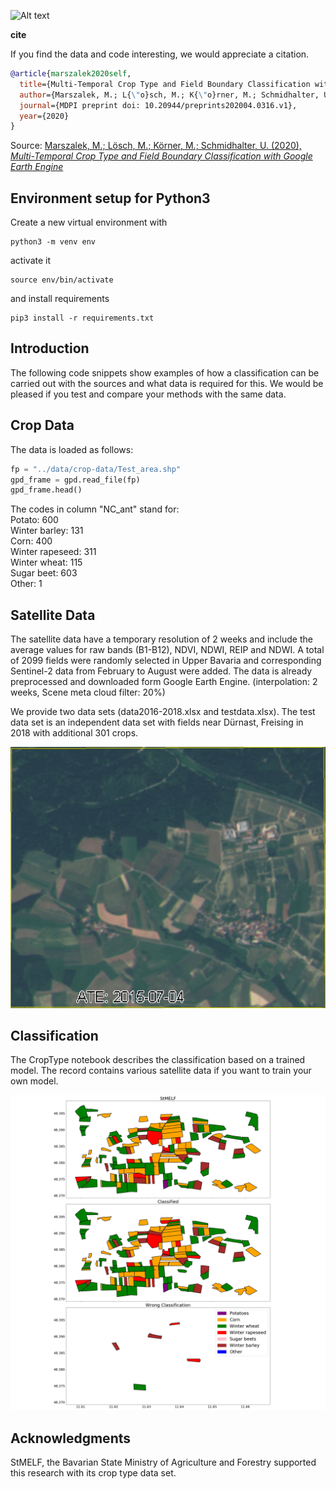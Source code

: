 ![Alt text](https://github.com/TUM-CPN/CropTypes/blob/master/docs/abstract.png "Title")

**cite**

If you find the data and code interesting, we would appreciate a citation.

```bibtex
@article{marszalek2020self,
  title={Multi-Temporal Crop Type and Field Boundary Classification with Google Earth Engine},
  author={Marszalek, M.; L{\"o}sch, M.; K{\"o}rner, M.; Schmidhalter, U.},
  journal={MDPI preprint doi: 10.20944/preprints202004.0316.v1},
  year={2020}
}
```

Source:
[Marszalek, M.; Lösch, M.; Körner, M.; Schmidhalter, U. (2020), *Multi-Temporal Crop Type and Field Boundary Classification with Google Earth Engine*](https://www.researchgate.net/publication/340769396_Multi-Temporal_Crop_Type_and_Field_Boundary_Classification_with_Google_Earth_Engine)


## Environment setup for Python3

Create a new virtual environment with

    python3 -m venv env
    
activate it

    source env/bin/activate
    
and install requirements

    pip3 install -r requirements.txt 

## Introduction

The following code snippets show examples of how a classification can be carried out with the sources and what data is required for this. We would be pleased if you test and compare your methods with the same data.

## Crop Data

The data is loaded as follows:

```python
fp = "../data/crop-data/Test_area.shp"
gpd_frame = gpd.read_file(fp)
gpd_frame.head()
```

The codes in column "NC_ant" stand for:<br/>
Potato: 600<br/>
Winter barley: 131<br/>
Corn: 400<br/>
Winter rapeseed: 311<br/>
Winter wheat: 115<br/>
Sugar beet: 603<br/>
Other: 1<br/>

## Satellite Data

The satellite data have a temporary resolution of 2 weeks and include the average values for raw bands (B1-B12), NDVI, NDWI, REIP and NDWI. 
A total of 2099 fields were randomly selected in Upper Bavaria and corresponding Sentinel-2 data from February to August were added.
The data is already preprocessed and downloaded form Google Earth Engine.
(interpolation: 2 weeks, Scene meta cloud filter: 20%)<br/>

We provide two data sets (data2016-2018.xlsx and testdata.xlsx).
The test data set is an independent data set with fields near Dürnast, Freising in 2018 with additional 301 crops. <br/>


![First-Layer Attention Heads](docs/durnast.gif)

## Classification

The CropType notebook describes the classification based on a trained model. The record contains various satellite data if you want to train your own model.

![Alt text](https://github.com/TUM-CPN/CropTypes/blob/master/docs/croptype.png "Title")

## Acknowledgments
StMELF, the Bavarian State Ministry of Agriculture and Forestry supported this research with its crop type data set.
